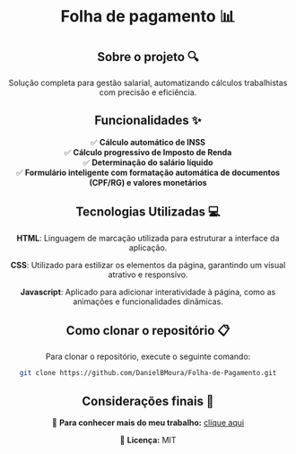 <div align="center">
<h1 align="center">  Folha de pagamento 📊 </h1>

## Sobre o projeto 🔍

<p align="center">
Solução completa para gestão salarial, automatizando cálculos trabalhistas com precisão e eficiência.
</p>

## Funcionalidades ✨

✅ **Cálculo automático de INSS**  
✅ **Cálculo progressivo de Imposto de Renda**  
✅ **Determinação do salário líquido**  
✅ **Formulário inteligente com formatação automática de documentos (CPF/RG) e valores monetários**

## Tecnologias Utilizadas 💻

**HTML**: Linguagem de marcação utilizada para estruturar a interface da aplicação.

**CSS**: Utilizado para estilizar os elementos da página, garantindo um visual atrativo e responsivo.  

**Javascript**: Aplicado para adicionar interatividade à página, como as animações e funcionalidades dinâmicas.  

## Como clonar o repositório 📋

Para clonar o repositório, execute o seguinte comando:

```bash
git clone https://github.com/DanielBMoura/Folha-de-Pagamento.git
```

## Considerações finais 📝

🔗 **Para conhecer mais do meu trabalho:** [clique aqui](https://www.linkedin.com/in/daniel-borazo-de-moura-b4a995356/)

📜 **Licença:** MIT

 </div>
